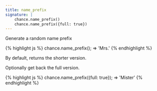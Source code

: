 ```yaml
---
title: name_prefix
signature: |
    chance.name_prefix()
    chance.name_prefix({full: true})
---
```


Generate a random name prefix

{% highlight js %}
  chance.name_prefix();
  => 'Mrs.'
{% endhighlight %}

By default, returns the shorter version.

Optionally get back the full version.

{% highlight js %}
  chance.name_prefix({full: true});
  => 'Mister'
{% endhighlight %}
